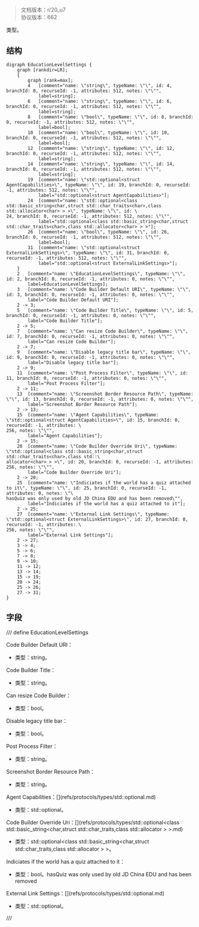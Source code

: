 # <!-- md:samp EducationLevelSettings -->

> 文档版本：r/20_u7<br/>协议版本：662

<!-- md:samp EducationLevelSettings -->类型。

## 结构

```viz
digraph EducationLevelSettings {
	graph [rankdir=LR];
	{
		graph [rank=max];
		4	[comment="name: \"string\", typeName: \"\", id: 4, branchId: 0, recurseId: -1, attributes: 512, notes: \"\"",
			label=string];
		6	[comment="name: \"string\", typeName: \"\", id: 6, branchId: 0, recurseId: -1, attributes: 512, notes: \"\"",
			label=string];
		8	[comment="name: \"bool\", typeName: \"\", id: 8, branchId: 0, recurseId: -1, attributes: 512, notes: \"\"",
			label=bool];
		10	[comment="name: \"bool\", typeName: \"\", id: 10, branchId: 0, recurseId: -1, attributes: 512, notes: \"\"",
			label=bool];
		12	[comment="name: \"string\", typeName: \"\", id: 12, branchId: 0, recurseId: -1, attributes: 512, notes: \"\"",
			label=string];
		14	[comment="name: \"string\", typeName: \"\", id: 14, branchId: 0, recurseId: -1, attributes: 512, notes: \"\"",
			label=string];
		19	[comment="name: \"std::optional<struct AgentCapabilities>\", typeName: \"\", id: 19, branchId: 0, recurseId: -1, attributes: 512, notes: \"\"",
			label="std::optional<struct AgentCapabilities>"];
		24	[comment="name: \"std::optional<class std::basic_string<char,struct std::char_traits<char>,class std::allocator<char> > >\", typeName: \"\", id: \
24, branchId: 0, recurseId: -1, attributes: 512, notes: \"\"",
			label="std::optional<class std::basic_string<char,struct std::char_traits<char>,class std::allocator<char> > >"];
		26	[comment="name: \"bool\", typeName: \"\", id: 26, branchId: 0, recurseId: -1, attributes: 512, notes: \"\"",
			label=bool];
		31	[comment="name: \"std::optional<struct ExternalLinkSettings>\", typeName: \"\", id: 31, branchId: 0, recurseId: -1, attributes: 512, notes: \"\"",
			label="std::optional<struct ExternalLinkSettings>"];
	}
	2	[comment="name: \"EducationLevelSettings\", typeName: \"\", id: 2, branchId: 0, recurseId: -1, attributes: 0, notes: \"\"",
		label=EducationLevelSettings];
	3	[comment="name: \"Code Builder Default URI\", typeName: \"\", id: 3, branchId: 0, recurseId: -1, attributes: 0, notes: \"\"",
		label="Code Builder Default URI"];
	2 -> 3;
	5	[comment="name: \"Code Builder Title\", typeName: \"\", id: 5, branchId: 0, recurseId: -1, attributes: 0, notes: \"\"",
		label="Code Builder Title"];
	2 -> 5;
	7	[comment="name: \"Can resize Code Builder\", typeName: \"\", id: 7, branchId: 0, recurseId: -1, attributes: 0, notes: \"\"",
		label="Can resize Code Builder"];
	2 -> 7;
	9	[comment="name: \"Disable legacy title bar\", typeName: \"\", id: 9, branchId: 0, recurseId: -1, attributes: 0, notes: \"\"",
		label="Disable legacy title bar"];
	2 -> 9;
	11	[comment="name: \"Post Process Filter\", typeName: \"\", id: 11, branchId: 0, recurseId: -1, attributes: 0, notes: \"\"",
		label="Post Process Filter"];
	2 -> 11;
	13	[comment="name: \"Screenshot Border Resource Path\", typeName: \"\", id: 13, branchId: 0, recurseId: -1, attributes: 0, notes: \"\"",
		label="Screenshot Border Resource Path"];
	2 -> 13;
	15	[comment="name: \"Agent Capabilities\", typeName: \"std::optional<struct AgentCapabilities>\", id: 15, branchId: 0, recurseId: -1, attributes: \
256, notes: \"\"",
		label="Agent Capabilities"];
	2 -> 15;
	20	[comment="name: \"Code Builder Override Uri\", typeName: \"std::optional<class std::basic_string<char,struct std::char_traits<char>,class std::\
allocator<char> > >\", id: 20, branchId: 0, recurseId: -1, attributes: 256, notes: \"\"",
		label="Code Builder Override Uri"];
	2 -> 20;
	25	[comment="name: \"Indiciates if the world has a quiz attached to it\", typeName: \"\", id: 25, branchId: 0, recurseId: -1, attributes: 0, notes: \"\
hasQuiz was only used by old JD China EDU and has been removed\"",
		label="Indiciates if the world has a quiz attached to it"];
	2 -> 25;
	27	[comment="name: \"External Link Settings\", typeName: \"std::optional<struct ExternalLinkSettings>\", id: 27, branchId: 0, recurseId: -1, attributes: \
256, notes: \"\"",
		label="External Link Settings"];
	2 -> 27;
	3 -> 4;
	5 -> 6;
	7 -> 8;
	9 -> 10;
	11 -> 12;
	13 -> 14;
	15 -> 19;
	20 -> 24;
	25 -> 26;
	27 -> 31;
}

```

## 字段

/// define
EducationLevelSettings

Code Builder Default URI：<!-- md:samp string -->

- 类型：string。

Code Builder Title：<!-- md:samp string -->

- 类型：string。

Can resize Code Builder：<!-- md:samp bool -->

- 类型：bool。

Disable legacy title bar：<!-- md:samp bool -->

- 类型：bool。

Post Process Filter：<!-- md:samp string -->

- 类型：string。

Screenshot Border Resource Path：<!-- md:samp string -->

- 类型：string。

Agent Capabilities：[<!-- md:samp std::optional<struct AgentCapabilities> -->](refs/protocols/types/std::optional<struct AgentCapabilities>.md)

- 类型：std::optional<struct AgentCapabilities>。

Code Builder Override Uri：[<!-- md:samp std::optional<class std::basic_string<char,struct std::char_traits<char>,class std::allocator<char> > > -->](refs/protocols/types/std::optional<class std::basic_string<char,struct std::char_traits<char>,class std::allocator<char> > >.md)

- 类型：std::optional<class std::basic_string<char,struct std::char_traits<char>,class std::allocator<char> > >。

Indiciates if the world has a quiz attached to it：<!-- md:samp bool -->

- 类型：bool。hasQuiz was only used by old JD China EDU and has been removed

External Link Settings：[<!-- md:samp std::optional<struct ExternalLinkSettings> -->](refs/protocols/types/std::optional<struct ExternalLinkSettings>.md)

- 类型：std::optional<struct ExternalLinkSettings>。


///
